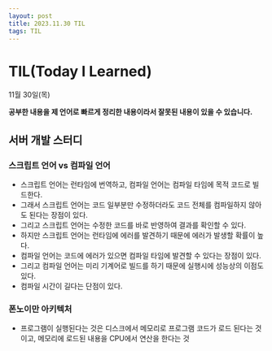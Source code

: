 ```yaml
---
layout: post
title: 2023.11.30 TIL
tags: TIL
---
```


# TIL(Today I Learned)

11월 30일(목)

**공부한 내용을 제 언어로 빠르게 정리한 내용이라서 잘못된 내용이 있을 수 있습니다.**

## 서버 개발 스터디

### 스크립트 언어 vs 컴파일 언어
- 스크립트 언어는 런타임에 번역하고, 컴파일 언어는 컴파일 타임에 목적 코드로 빌드한다.
- 그래서 스크립트 언어는 코드 일부분만 수정하더라도 코드 전체를 컴파일하지 않아도 된다는 장점이 있다.
- 그리고 스크립트 언어는 수정한 코드를 바로 반영하여 결과를 확인할 수 있다.
- 하지만 스크립트 언어는 런타임에 에러를 발견하기 때문에 에러가 발생할 확률이 높다.
- 컴파일 언어는 코드에 에러가 있으면 컴파일 타임에 발견할 수 있다는 장점이 있다.
- 그리고 컴파일 언어는 미리 기계어로 빌드를 하기 때문에 실행시에 성능상의 이점도 있다.
- 컴파일 시간이 길다는 단점이 있다.

### 폰노이만 아키텍처
- 프로그램이 실행된다는 것은 디스크에서 메모리로 프로그램 코드가 로드 된다는 것이고, 메모리에 로드된 내용을 CPU에서 연산을 한다는 것